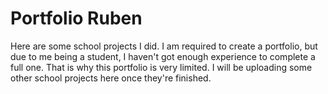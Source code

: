 # Portfolio Ruben
Here are some school projects I did. 
I am required to create a portfolio, but due to me being a student, I haven't got enough experience to complete a full one. That is why this portfolio is very limited. I will be uploading some other school projects here once they're finished.
